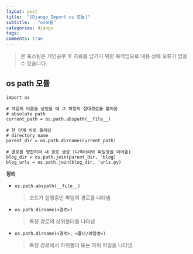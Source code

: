 ```yaml
---
layout: post
title:  "[Django Import os 모듈]"
subtitle:   "os모듈"
categories: django
tags: 
comments: true
---
```

> 본 포스팅은 개인공부 후 자료를 남기기 위한 목적임으로 내용 상에 오류가 있을 수 있습니다.

## os path 모듈

```os
import os

# 파일의 이름을 넣었을 때 그 파일의 절대경로를 불러옴
# absolute path
current_path = os.path.abspath(__file__)

# 한 단계 위로 올라감
# directory name
parent_dir = os.path.dirname(current_path)

# 경로를 병합하여 새 경로 생성 [디렉터리와 파일명을 이어줌]
blog_dir = os.path.join(parent_dir, 'blog)
blog_urls = os.path.join(blog_dir, 'urls.py)
```

**정리**

- `os.path.abspath(__file__)`

	> 코드가 실행중인 파일의 경로를 나타냄

- `os.path.dirname(<경로>)`

	> 특정 경로의 상위폴더를 나타냄

- `os.path.dirname(<경로>, <폴더/파일명>)`

	> 특정 경로에서 하위폴더 또는 하위 파일을 나타냄
